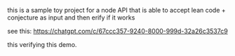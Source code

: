 this is a sample toy project for a node API that is able to accept lean code + conjecture as input and then erify if it works


see this: https://chatgpt.com/c/67ccc357-9240-8000-999d-32a26c3537c9


this verifying this demo. 
